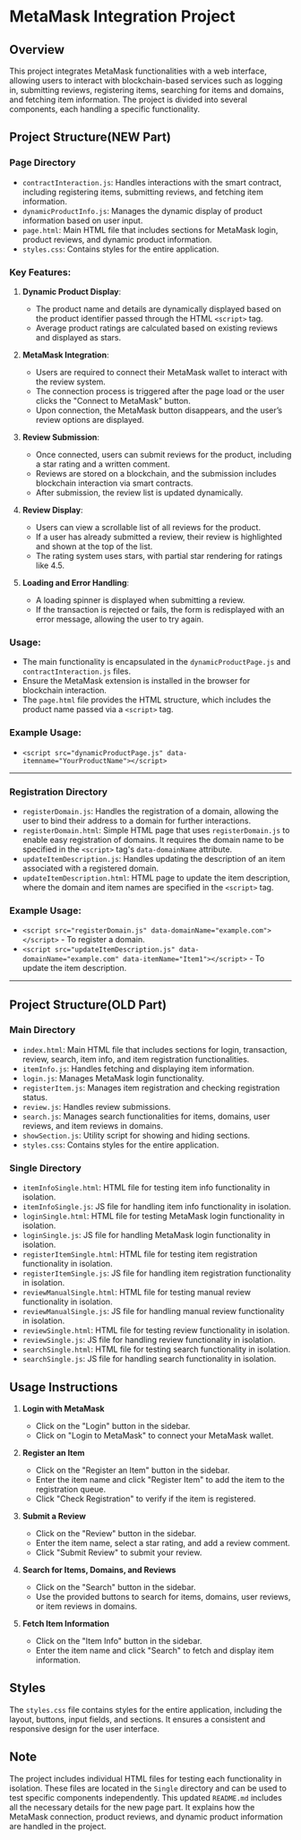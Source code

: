 
# MetaMask Integration Project

## Overview

This project integrates MetaMask functionalities with a web interface, allowing users to interact with blockchain-based services such as logging in, submitting reviews, registering items, searching for items and domains, and fetching item information. The project is divided into several components, each handling a specific functionality.

## Project Structure(NEW Part)

### Page Directory
- `contractInteraction.js`: Handles interactions with the smart contract, including registering items, submitting reviews, and fetching item information.
- `dynamicProductInfo.js`: Manages the dynamic display of product information based on user input.
- `page.html`: Main HTML file that includes sections for MetaMask login, product reviews, and dynamic product information.
- `styles.css`: Contains styles for the entire application.

### Key Features:
1. **Dynamic Product Display**:
   - The product name and details are dynamically displayed based on the product identifier passed through the HTML `<script>` tag.
   - Average product ratings are calculated based on existing reviews and displayed as stars.

2. **MetaMask Integration**:
   - Users are required to connect their MetaMask wallet to interact with the review system.
   - The connection process is triggered after the page load or the user clicks the "Connect to MetaMask" button.
   - Upon connection, the MetaMask button disappears, and the user’s review options are displayed.

3. **Review Submission**:
   - Once connected, users can submit reviews for the product, including a star rating and a written comment.
   - Reviews are stored on a blockchain, and the submission includes blockchain interaction via smart contracts.
   - After submission, the review list is updated dynamically.

4. **Review Display**:
   - Users can view a scrollable list of all reviews for the product.
   - If a user has already submitted a review, their review is highlighted and shown at the top of the list.
   - The rating system uses stars, with partial star rendering for ratings like 4.5.

5. **Loading and Error Handling**:
   - A loading spinner is displayed when submitting a review.
   - If the transaction is rejected or fails, the form is redisplayed with an error message, allowing the user to try again.

### Usage:
- The main functionality is encapsulated in the `dynamicProductPage.js` and `contractInteraction.js` files.
- Ensure the MetaMask extension is installed in the browser for blockchain interaction.
- The `page.html` file provides the HTML structure, which includes the product name passed via a `<script>` tag.

### Example Usage:
- `<script src="dynamicProductPage.js" data-itemname="YourProductName"></script>`
--------------------------------------------

### Registration Directory
- `registerDomain.js`: Handles the registration of a domain, allowing the user to bind their address to a domain for further interactions.
- `registerDomain.html`: Simple HTML page that uses `registerDomain.js` to enable easy registration of domains. It requires the domain name to be specified in the `<script>` tag's `data-domainName` attribute.
- `updateItemDescription.js`: Handles updating the description of an item associated with a registered domain.
- `updateItemDescription.html`: HTML page to update the item description, where the domain and item names are specified in the `<script>` tag.

### Example Usage:
- `<script src="registerDomain.js" data-domainName="example.com"></script>` - To register a domain.
- `<script src="updateItemDescription.js" data-domainName="example.com" data-itemName="Item1"></script>` - To update the item description.
--------------------------------------------

## Project Structure(OLD Part)

### Main Directory
- `index.html`: Main HTML file that includes sections for login, transaction, review, search, item info, and item registration functionalities.
- `itemInfo.js`: Handles fetching and displaying item information.
- `login.js`: Manages MetaMask login functionality.
- `registerItem.js`: Manages item registration and checking registration status.
- `review.js`: Handles review submissions.
- `search.js`: Manages search functionalities for items, domains, user reviews, and item reviews in domains.
- `showSection.js`: Utility script for showing and hiding sections.
- `styles.css`: Contains styles for the entire application.

### Single Directory
- `itemInfoSingle.html`: HTML file for testing item info functionality in isolation.
- `itemInfoSingle.js`: JS file for handling item info functionality in isolation.
- `loginSingle.html`: HTML file for testing MetaMask login functionality in isolation.
- `loginSingle.js`: JS file for handling MetaMask login functionality in isolation.
- `registerItemSingle.html`: HTML file for testing item registration functionality in isolation.
- `registerItemSingle.js`: JS file for handling item registration functionality in isolation.
- `reviewManualSingle.html`: HTML file for testing manual review functionality in isolation.
- `reviewManualSingle.js`: JS file for handling manual review functionality in isolation.
- `reviewSingle.html`: HTML file for testing review functionality in isolation.
- `reviewSingle.js`: JS file for handling review functionality in isolation.
- `searchSingle.html`: HTML file for testing search functionality in isolation.
- `searchSingle.js`: JS file for handling search functionality in isolation.

## Usage Instructions

1. **Login with MetaMask**
    - Click on the "Login" button in the sidebar.
    - Click on "Login to MetaMask" to connect your MetaMask wallet.

2. **Register an Item**
    - Click on the "Register an Item" button in the sidebar.
    - Enter the item name and click "Register Item" to add the item to the registration queue.
    - Click "Check Registration" to verify if the item is registered.

3. **Submit a Review**
    - Click on the "Review" button in the sidebar.
    - Enter the item name, select a star rating, and add a review comment.
    - Click "Submit Review" to submit your review.

4. **Search for Items, Domains, and Reviews**
    - Click on the "Search" button in the sidebar.
    - Use the provided buttons to search for items, domains, user reviews, or item reviews in domains.

5. **Fetch Item Information**
    - Click on the "Item Info" button in the sidebar.
    - Enter the item name and click "Search" to fetch and display item information.

## Styles

The `styles.css` file contains styles for the entire application, including the layout, buttons, input fields, and sections. It ensures a consistent and responsive design for the user interface.

## Note

The project includes individual HTML files for testing each functionality in isolation. These files are located in the `Single` directory and can be used to test specific components independently.
This updated `README.md` includes all the necessary details for the new page part. It explains how the MetaMask connection, product reviews, and dynamic product information are handled in the project.
